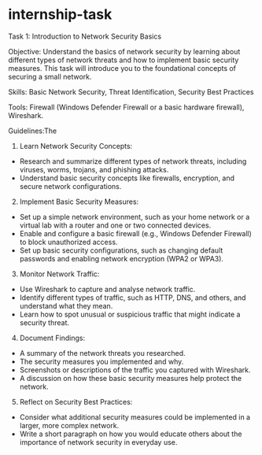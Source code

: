 # internship-task

Task 1: Introduction to Network Security Basics

Objective:
Understand the basics of network security by learning about different types of network threats and
how to implement basic security measures. This task will introduce you to the foundational concepts
of securing a small network.

Skills:
Basic Network Security, Threat Identification, Security Best Practices

Tools:
Firewall (Windows Defender Firewall or a basic hardware firewall), Wireshark.

Guidelines:The

1. Learn Network Security Concepts:
   
- Research and summarize different types of network threats, including viruses, worms,
trojans, and phishing attacks.
- Understand basic security concepts like firewalls, encryption, and secure network
configurations.

2. Implement Basic Security Measures:

- Set up a simple network environment, such as your home network or a virtual lab with a
router and one or two connected devices.
- Enable and configure a basic firewall (e.g., Windows Defender Firewall) to block
unauthorized access.
- Set up basic security configurations, such as changing default passwords and enabling
network encryption (WPA2 or WPA3).

3. Monitor Network Traffic:

- Use Wireshark to capture and analyse network traffic.
- Identify different types of traffic, such as HTTP, DNS, and others, and understand what
they mean.
- Learn how to spot unusual or suspicious traffic that might indicate a security threat.

4. Document Findings:

- A summary of the network threats you researched.
- The security measures you implemented and why.
- Screenshots or descriptions of the traffic you captured with Wireshark.
- A discussion on how these basic security measures help protect the network.

5. Reflect on Security Best Practices:
- Consider what additional security measures could be implemented in a larger, more
complex network.
- Write a short paragraph on how you would educate others about the importance of
network security in everyday use.
